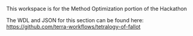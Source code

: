 This workspace is for the Method Optimization portion of the Hackathon

The WDL and JSON for this section can be found here: https://github.com/terra-workflows/tetralogy-of-fallot
